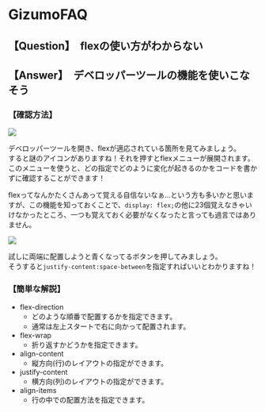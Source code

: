 # GizumoFAQ

## 【Question】　flexの使い方がわからない

## 【Answer】　デベロッパーツールの機能を使いこなそう

### 【確認方法】

![](https://res.cloudinary.com/gizumo-inc/image/upload/v1669963349/curriculums/GizumoFAQ/%E3%82%B9%E3%82%AF%E3%83%AA%E3%83%BC%E3%83%B3%E3%82%B7%E3%83%A7%E3%83%83%E3%83%88_2022-12-02_15.40.47.png)

デベロッパーツールを開き、flexが適応されている箇所を見てみましょう。  
すると謎のアイコンがありますね！それを押すとflexメニューが展開されます。  
このメニューを使うと、どの指定でどのように変化が起きるのかをコードを書かずに確認することができます！

flexってなんかたくさんあって覚える自信ないなぁ...という方も多いかと思いますが、この機能を知っておくことで、`display: flex;`の他に23個覚えなきゃいけなかったところ、一つも覚えておく必要がなくなったと言っても過言ではありません。

![](https://res.cloudinary.com/gizumo-inc/image/upload/v1669964712/curriculums/GizumoFAQ/%E3%82%B9%E3%82%AF%E3%83%AA%E3%83%BC%E3%83%B3%E3%82%B7%E3%83%A7%E3%83%83%E3%83%88_2022-12-02_16.04.52.png)

試しに両端に配置しようと青くなってるボタンを押してみましょう。  
そうすると`justify-content:space-between`を指定すればいいとわかりますね！

### 【簡単な解説】

- flex-direction
  - どのような順番で配置するかを指定できます。
  - 通常は左上スタートで右に向かって配置されます。
- flex-wrap
  - 折り返すかどうかを指定できます。
- align-content
  - 縦方向(行)のレイアウトの指定ができます。
- justify-content
  - 横方向(列)のレイアウトの指定ができます。
- align-items
  - 行の中での配置方法を指定できます。

